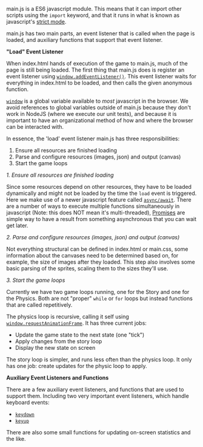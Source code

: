 <!-- # main.js -->

main.js is a ES6 javascript module. This means that it can import other scripts using the `import` keyword, and that it runs in what is known as javascript's [strict mode](https://developer.mozilla.org/en-US/docs/Web/JavaScript/Reference/Strict_mode).

main.js has two main parts, an event listener that is called when the page is loaded, and auxiliary functions that support that event listener.

**"Load" Event Listener**

When index.html hands of execution of the game to main.js, much of the page is still being loaded. The first thing that main.js does is register an event listener using [`window.addEventListener()`](https://developer.mozilla.org/en-US/docs/Web/API/EventTarget/addEventListener). This event listener waits for everything in index.html to be loaded, and then calls the given anonymous function.

[`window`](https://developer.mozilla.org/en-US/docs/Web/API/Window) is a global variable available to *most* javascript in the browser. We avoid references to global variables outside of main.js because they don't work in NodeJS (where we execute our unit tests), and because it is important to have an organizational method of how and where the browser can be interacted with.

In essence, the 'load' event listener main.js has three responsibilities:

1. Ensure all resources are finished loading
1. Parse and configure resources (images, json) and output (canvas)
1. Start the game loops

*1. Ensure all resources are finished loading*

Since some resources depend on other resources, they have to be loaded dynamically and might not be loaded by the time the `load` event is triggered. Here we make use of a newer javascript feature called [`async/await`](https://developer.mozilla.org/en-US/docs/Web/JavaScript/Reference/Statements/async_function). There are a number of ways to execute multiple functions simultaneously in javascript (Note: this does NOT mean it's multi-threaded), [Promises](https://developer.mozilla.org/en-US/docs/Web/JavaScript/Reference/Global_Objects/Promise) are simple way to have a result from something asynchronous that you can wait get later.

*2. Parse and configure resources (images, json) and output (canvas)*

Not everything structural can be defined in index.html or main.css, some information about the canvases need to be determined based on, for example, the size of images after they loaded. This step also involves some basic parsing of the sprites, scaling them to the sizes they'll use.


*3. Start the game loops*

Currently we have two game loops running, one for the Story and one for the Physics. Both are not "proper" `while` or `for` loops but instead functions that are called repetitively.

The physics loop is recursive, calling it self using [`window.requestAnimationFrame`](https://developer.mozilla.org/en-US/docs/Web/API/window/requestAnimationFrame). It has three current jobs:

- Update the game state to the next state (one "tick")
- Apply changes from the story loop
- Display the new state on screen

The story loop is simpler, and runs less often than the physics loop. It only has one job: create updates for the physic loop to apply. 

**Auxiliary Event Listeners and Functions**

There are a few auxiliary event listeners, and functions that are used to support them. Including two very important event listeners, which handle keyboard events: 

- [`keydown`](https://developer.mozilla.org/en-US/docs/Web/API/Document/keydown_event)
- [`keyup`](https://developer.mozilla.org/en-US/docs/Web/API/Document/keyup_event)

There are also some small functions for updating on-screen statistics and the like.


